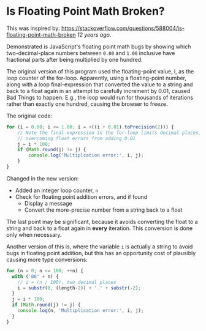 # Is Floating Point Math Broken? 

This was inspired by: https://stackoverflow.com/questions/588004/is-floating-point-math-broken
_12 years ago_.

Demonstrated is JavaScript's floating point math bugs by showing which two-decimal-place numbers between `0.00` and `1.00` inclusive have fractional parts after being multiplied by one hundred.

The original version of this program used the floating-point value, i, as the loop counter of the for-loop. Apparently, using a floating-point number, along with a loop final-expression that converted the value to a string and back to a float again in an attempt to carefully increment by 0.01, caused Bad Things to happen. E.g., the loop would run for thousands of iterations rather than exactly one hundred, causing the browser to freeze.

The original code:

```javascript
for (i = 0.00; i <= 1.00; i = +((i + 0.01).toPrecision(2))) {
    // Note the final-expression in the for-loop limits decimal places,
    // overcoming float errors from adding 0.01
    j = i * 100;
    if (Math.round(j) != j) {
        console.log('Multiplcation error:', i, j);
    }
}
```

Changed in the new version:

* Added an integer loop counter, `n`
* Check for floating point addition errors, and if found
  * Display a message
  * Convert the more-precise number from a string back to a float

The last point may be significant, because it avoids converting the float to a string and back to a float again in **every** iteration. This conversion is done only when necessary.

Another version of this is, where the variable `i` is actually a string to avoid bugs in floating point addition, but this has an opportunity cost of plausibly causing more type conversions:

```javascript
for (n = 0; n <= 100; ++n) {
  with ('00' + n) {
    // i = (n / 100), two decimal places
    i = substr(0, (length-2)) + '.' + substr(-2);
  }
  j = i * 100;
  if (Math.round(j) != j) {
    console.log(n, 'Multiplication error:', i, j);
  }
}
```
